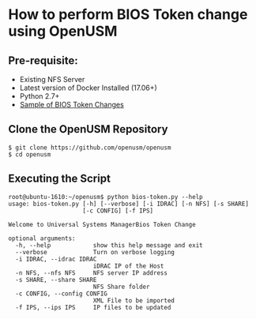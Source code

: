 # How to perform BIOS Token change using OpenUSM

## Pre-requisite:

- Existing NFS Server
- Latest version of Docker Installed (17.06+)
- Python 2.7+ 
- [Sample of BIOS Token Changes](samples/bios-token-list.xml)


## Clone the OpenUSM Repository


```
$ git clone https://github.com/openusm/openusm
$ cd openusm
```

## Executing the Script

```
root@ubuntu-1610:~/openusm$ python bios-token.py --help
usage: bios-token.py [-h] [--verbose] [-i IDRAC] [-n NFS] [-s SHARE]
                     [-c CONFIG] [-f IPS]

Welcome to Universal Systems ManagerBios Token Change

optional arguments:
  -h, --help            show this help message and exit
  --verbose             Turn on verbose logging
  -i IDRAC, --idrac IDRAC
                        iDRAC IP of the Host
  -n NFS, --nfs NFS     NFS server IP address
  -s SHARE, --share SHARE
                        NFS Share folder
  -c CONFIG, --config CONFIG
                        XML File to be imported
  -f IPS, --ips IPS     IP files to be updated

```
## 

```#
